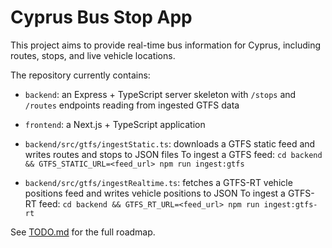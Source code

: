 # Cyprus Bus Stop App

This project aims to provide real-time bus information for Cyprus, including routes, stops, and live vehicle locations.

The repository currently contains:

- `backend`: an Express + TypeScript server skeleton with `/stops` and `/routes` endpoints reading from ingested GTFS data
- `frontend`: a Next.js + TypeScript application

- `backend/src/gtfs/ingestStatic.ts`: downloads a GTFS static feed and writes routes and stops to JSON files
To ingest a GTFS feed: `cd backend && GTFS_STATIC_URL=<feed_url> npm run ingest:gtfs`

- `backend/src/gtfs/ingestRealtime.ts`: fetches a GTFS-RT vehicle positions feed and writes vehicle positions to JSON
To ingest a GTFS-RT feed: `cd backend && GTFS_RT_URL=<feed_url> npm run ingest:gtfs-rt`

See [TODO.md](TODO.md) for the full roadmap.

